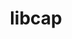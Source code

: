 ---
title: "libcap"
layout: cache
categories: [package, develop-2023-10-29]
meta: {"versions": ["2.68"], "compilers": ["cce@=15.0.1", "gcc@=11.4.0", "gcc@=9.4.0", "oneapi@=2023.2.0"], "oss": ["rhel8", "ubuntu20.04"], "platforms": ["linux"], "targets": ["neoverse_v1", "ppc64le", "x86_64_v3", "zen4"], "stacks": ["e4s", "e4s-cray-rhel", "e4s-neoverse_v1", "e4s-oneapi", "e4s-power", "root"], "num_specs": 5, "num_specs_by_stack": {"e4s-cray-rhel": 1, "root": 5, "e4s-neoverse_v1": 1, "e4s-power": 1, "e4s": 1, "e4s-oneapi": 1}}
spec_details: [{"hash": "26cvabdh7vzgccstbu5irpc2o4ygo5n2", "compiler": "cce@=15.0.1", "versions": ["2.68"], "os": "rhel8", "platform": "linux", "target": "zen4", "variants": ["build_system=makefile"], "stacks": ["e4s-cray-rhel", "root"], "size": "-", "tarball": "https://binaries.spack.io/develop-2023-10-29/build_cache/linux-rhel8-zen4/cce-15.0.1/libcap-2.68/linux-rhel8-zen4-cce-15.0.1-libcap-2.68-26cvabdh7vzgccstbu5irpc2o4ygo5n2.spack"}, {"hash": "5p2yxve5kmy45o4l4wctvtf24nonnds3", "compiler": "gcc@=11.4.0", "versions": ["2.68"], "os": "ubuntu20.04", "platform": "linux", "target": "neoverse_v1", "variants": ["build_system=makefile"], "stacks": ["root", "e4s-neoverse_v1"], "size": "-", "tarball": "https://binaries.spack.io/develop-2023-10-29/build_cache/linux-ubuntu20.04-neoverse_v1/gcc-11.4.0/libcap-2.68/linux-ubuntu20.04-neoverse_v1-gcc-11.4.0-libcap-2.68-5p2yxve5kmy45o4l4wctvtf24nonnds3.spack"}, {"hash": "isjgrbm4mmqubexdy2lfml2ihprwneum", "compiler": "gcc@=9.4.0", "versions": ["2.68"], "os": "ubuntu20.04", "platform": "linux", "target": "ppc64le", "variants": ["build_system=makefile"], "stacks": ["root", "e4s-power"], "size": "-", "tarball": "https://binaries.spack.io/develop-2023-10-29/build_cache/linux-ubuntu20.04-ppc64le/gcc-9.4.0/libcap-2.68/linux-ubuntu20.04-ppc64le-gcc-9.4.0-libcap-2.68-isjgrbm4mmqubexdy2lfml2ihprwneum.spack"}, {"hash": "i4422vh3v5mjkr2uufpl3mvafgsq5fwa", "compiler": "gcc@=11.4.0", "versions": ["2.68"], "os": "ubuntu20.04", "platform": "linux", "target": "x86_64_v3", "variants": ["build_system=makefile"], "stacks": ["e4s", "root"], "size": "-", "tarball": "https://binaries.spack.io/develop-2023-10-29/build_cache/linux-ubuntu20.04-x86_64_v3/gcc-11.4.0/libcap-2.68/linux-ubuntu20.04-x86_64_v3-gcc-11.4.0-libcap-2.68-i4422vh3v5mjkr2uufpl3mvafgsq5fwa.spack"}, {"hash": "qsgsqc3twt66xdcp6z4ly5ltihzjihnq", "compiler": "oneapi@=2023.2.0", "versions": ["2.68"], "os": "ubuntu20.04", "platform": "linux", "target": "x86_64_v3", "variants": ["build_system=makefile"], "stacks": ["root", "e4s-oneapi"], "size": "-", "tarball": "https://binaries.spack.io/develop-2023-10-29/build_cache/linux-ubuntu20.04-x86_64_v3/oneapi-2023.2.0/libcap-2.68/linux-ubuntu20.04-x86_64_v3-oneapi-2023.2.0-libcap-2.68-qsgsqc3twt66xdcp6z4ly5ltihzjihnq.spack"}]
---